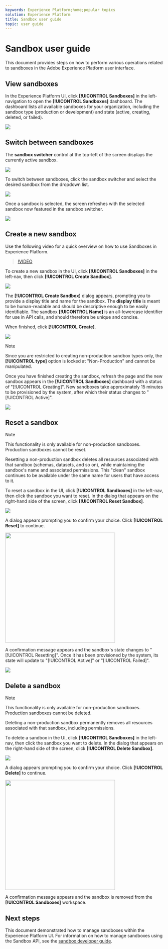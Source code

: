 ```yaml
---
keywords: Experience Platform;home;popular topics
solution: Experience Platform
title: Sandbox user guide
topic: user guide
---
```


# Sandbox user guide

This document provides steps on how to perform various operations related to sandboxes in the Adobe Experience Platform user interface.

## View sandboxes

In the Experience Platform UI, click **[!UICONTROL Sandboxes]** in the left-navigation to open the **[!UICONTROL Sandboxes]** dashboard. The dashboard lists all available sandboxes for your organization, including the sandbox type (production or development) and state (active, creating, deleted, or failed).

![](../images/ui/sandboxes-tab.png)

## Switch between sandboxes

The **sandbox switcher** control at the top-left of the screen displays the currently active sandbox.

![](../images/ui/sandbox-selector.png)

To switch between sandboxes, click the sandbox switcher and select the desired sandbox from the dropdown list.

![](../images/ui/switch-sandbox.png)

Once a sandbox is selected, the screen refreshes with the selected sandbox now featured in the sandbox switcher.

![](../images/ui/sandbox-switched.png)

## Create a new sandbox

Use the following video for a quick overview on how to use Sandboxes in Experience Platform.

>[!VIDEO](https://video.tv.adobe.com/v/29838/?quality=12&learn=on)

To create a new sandbox in the UI, click **[!UICONTROL Sandboxes]** in the left-nav, then click **[!UICONTROL Create Sandbox]**.

![](../images/ui/create-sandbox-button.png)

The **[!UICONTROL Create Sandbox]** dialog appears, prompting you to provide a display title and name for the sandbox. The **display title** is meant to be human-readable and should be descriptive enough to be easily identifiable. The sandbox **[!UICONTROL Name]** is an all-lowercase identifier for use in API calls, and should therefore be unique and concise.

When finished, click **[!UICONTROL Create]**.

![](../images/ui/create-sandbox-dialog.png)

>[!NOTE]
>
>Since you are restricted to creating non-production sandbox types only, the **[!UICONTROL type]** option is locked at "Non-Production" and cannot be manipulated.

Once you have finished creating the sandbox, refresh the page and the new sandbox appears in the **[!UICONTROL Sandboxes]** dashboard with a status of "[!UICONTROL Creating]". New sandboxes take approximately 15 minutes to be provisioned by the system, after which their status changes to "[!UICONTROL Active]".

![](../images/ui/sandbox-created.png)

## Reset a sandbox

>[!NOTE]
>
>This functionality is only available for non-production sandboxes. Production sandboxes cannot be reset.

Resetting a non-production sandbox deletes all resources associated with that sandbox (schemas, datasets, and so on), while maintaining the sandbox's name and associated permissions. This "clean" sandbox continues to be available under the same name for users that have access to it.

To reset a sandbox in the UI, click **[!UICONTROL Sandboxes]** in the left-nav, then click the sandbox you want to reset. In the dialog that appears on the right-hand side of the screen, click **[!UICONTROL Reset Sandbox]**.

![](../images/ui/reset-sandbox-button.png)

A dialog appears prompting you to confirm your choice. Click **[!UICONTROL Reset]** to continue.

<img src='../images/ui/reset-are-you-sure.png' width=350><br>

A confirmation message appears and the sandbox's state changes to "[!UICONTROL Resetting]". Once it has been provisioned by the system, its state will update to "[!UICONTROL Active]" or "[!UICONTROL Failed]".

![](../images/ui/sandbox-resetting.png)

## Delete a sandbox

>[!NOTE]
>
>This functionality is only available for non-production sandboxes. Production sandboxes cannot be deleted.

Deleting a non-production sandbox permanently removes all resources associated with that sandbox, including permissions.

 To delete a sandbox in the UI, click **[!UICONTROL Sandboxes]** in the left-nav, then click the sandbox you want to delete. In the dialog that appears on the right-hand side of the screen, click **[!UICONTROL Delete Sandbox]**.

![](../images/ui/delete-sandbox-button.png)

A dialog appears prompting you to confirm your choice. Click **[!UICONTROL Delete]** to continue.

<img src='../images/ui/delete-are-you-sure.png' width=350><br>

A confirmation message appears and the sandbox is removed from the **[!UICONTROL Sandboxes]** workspace. 

## Next steps

This document demonstrated how to manage sandboxes within the Experience Platform UI. For information on how to manage sandboxes using the Sandbox API, see the [sandbox developer guide](../api/getting-started.md).